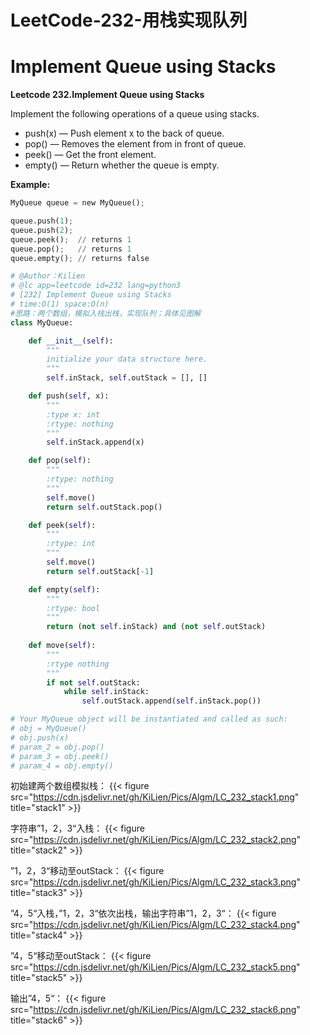 # LeetCode-232-用栈实现队列


# Implement Queue using Stacks
**Leetcode 232.Implement Queue using Stacks**

Implement the following operations of a queue using stacks.
* push(x) — Push element x to the back of queue.
* pop() — Removes the element from in front of queue.
* peek() — Get the front element.
* empty() — Return whether the queue is empty.

**Example:**
```python 
MyQueue queue = new MyQueue();

queue.push(1);
queue.push(2);  
queue.peek();  // returns 1
queue.pop();   // returns 1
queue.empty(); // returns false
```

```python
# @Author：Kilien
# @lc app=leetcode id=232 lang=python3
# [232] Implement Queue using Stacks
# time:O(1) space:O(n)
#思路：两个数组，模拟入栈出栈，实现队列；具体见图解
class MyQueue:

    def __init__(self):
        """
        initialize your data structure here.
        """
        self.inStack, self.outStack = [], []

    def push(self, x):
        """
        :type x: int
        :rtype: nothing
        """
        self.inStack.append(x)

    def pop(self):
        """
        :rtype: nothing
        """
        self.move()
        return self.outStack.pop()

    def peek(self):
        """
        :rtype: int
        """
        self.move()
        return self.outStack[-1]

    def empty(self):
        """
        :rtype: bool
        """
        return (not self.inStack) and (not self.outStack) 
        
    def move(self):
        """
        :rtype nothing
        """
        if not self.outStack:
            while self.inStack:
                self.outStack.append(self.inStack.pop())

# Your MyQueue object will be instantiated and called as such:
# obj = MyQueue()
# obj.push(x)
# param_2 = obj.pop()
# param_3 = obj.peek()
# param_4 = obj.empty()

```

初始建两个数组模拟栈：
{{< figure src="https://cdn.jsdelivr.net/gh/KiLien/Pics/Algm/LC_232_stack1.png" title="stack1" >}}

字符串”1，2，3“入栈：
{{< figure src="https://cdn.jsdelivr.net/gh/KiLien/Pics/Algm/LC_232_stack2.png" title="stack2" >}}

”1，2，3“移动至outStack：
{{< figure src="https://cdn.jsdelivr.net/gh/KiLien/Pics/Algm/LC_232_stack3.png" title="stack3" >}}

”4，5“入栈，”1，2，3“依次出栈，输出字符串”1，2，3“：
{{< figure src="https://cdn.jsdelivr.net/gh/KiLien/Pics/Algm/LC_232_stack4.png" title="stack4" >}}

”4，5“移动至outStack：
{{< figure src="https://cdn.jsdelivr.net/gh/KiLien/Pics/Algm/LC_232_stack5.png" title="stack5" >}}

输出”4，5“：
{{< figure src="https://cdn.jsdelivr.net/gh/KiLien/Pics/Algm/LC_232_stack6.png" title="stack6" >}}

